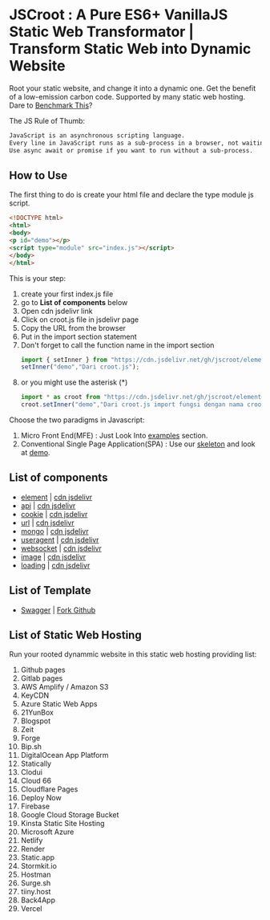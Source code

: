 # JSCroot : A Pure ES6+ VanillaJS Static Web Transformator | Transform Static Web into Dynamic Website

Root your static website, and change it into a dynamic one. Get the benefit of a low-emission carbon code. Supported by many static web hosting.
Dare to [Benchmark This](https://krausest.github.io/js-framework-benchmark/current.html)?  

The JS Rule of Thumb:  
```txt
JavaScript is an asynchronous scripting language.  
Every line in JavaScript runs as a sub-process in a browser, not waiting.  
Use async await or promise if you want to run without a sub-process.
```

## How to Use

The first thing to do is create your html file and declare the type module js script.

```html
<!DOCTYPE html>
<html>
<body>
<p id="demo"></p>
<script type="module" src="index.js"></script>
</body>
</html>
```
This is your step:
1. create your first index.js file
2. go to **List of components** below
3. Open cdn jsdelivr link
4. Click on croot.js file in jsdelivr page
5. Copy the URL from the browser
6. Put in the import section statement
7. Don't forget to call the function name in the import section
    ```js
    import { setInner } from "https://cdn.jsdelivr.net/gh/jscroot/element@0.1.5/croot.js";
    setInner("demo","Dari croot.js");
    ```
8. or you might use the asterisk (*)
    ```js
    import * as croot from "https://cdn.jsdelivr.net/gh/jscroot/element@0.1.5/croot.js";
    croot.setInner("demo","Dari croot.js import fungsi dengan nama croot");
    ```
    
Choose the two paradigms in Javascript:
1. Micro Front End(MFE) : Just Look Into [examples](./examples/) section.
2. Conventional Single Page Application(SPA) : Use our [skeleton](https://github.com/jscroot/skeleton) and look at [demo](https://jscroot.github.io/skeleton/).

## List of components

* [element](https://jscroot.github.io/element/) | [cdn jsdelivr](https://cdn.jsdelivr.net/gh/jscroot/element/)
* [api](https://jscroot.github.io/api/) | [cdn jsdelivr](https://cdn.jsdelivr.net/gh/jscroot/api/)
* [cookie](https://jscroot.github.io/cookie/) | [cdn jsdelivr](https://cdn.jsdelivr.net/gh/jscroot/cookie/)
* [url](https://jscroot.github.io/url/) | [cdn jsdelivr](https://cdn.jsdelivr.net/gh/jscroot/url/)
* [mongo](https://jscroot.github.io/mongo/) | [cdn jsdelivr](https://cdn.jsdelivr.net/gh/jscroot/mongo/)
* [useragent](https://jscroot.github.io/useragent/) | [cdn jsdelivr](https://cdn.jsdelivr.net/gh/jscroot/useragent/)
* [websocket](https://jscroot.github.io/websocket/) | [cdn jsdelivr](https://cdn.jsdelivr.net/gh/jscroot/websocket/)
* [image](https://jscroot.github.io/image/) | [cdn jsdelivr](https://cdn.jsdelivr.net/gh/jscroot/image/)
* [loading](https://jscroot.github.io/loading/) | [cdn jsdelivr](https://cdn.jsdelivr.net/gh/jscroot/loading/) 

## List of Template

* [Swagger](https://jscroot.github.io/swagger/) | [Fork Github](https://github.com/jscroot/swagger)

## List of Static Web Hosting

Run your rooted dynammic website in this static web hosting providing list:
1. Github pages
2. Gitlab pages
3. AWS Amplify / Amazon S3
4. KeyCDN
5. Azure Static Web Apps
6. 21YunBox
7. Blogspot
8. Zeit
9. Forge
10. Bip.sh
11. DigitalOcean App Platform
12. Statically
13. Clodui
14. Cloud 66
15. Cloudflare Pages
16. Deploy Now
17. Firebase
18. Google Cloud Storage Bucket
19. Kinsta Static Site Hosting
20. Microsoft Azure
21. Netlify
22. Render
23. Static.app
24. Stormkit.io
25. Hostman
26. Surge.sh
27. tiiny.host
28. Back4App
29. Vercel
